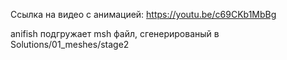 Ссылка на видео с анимацией:
https://youtu.be/c69CKb1MbBg

anifish подгружает msh файл, сгенерированый в Solutions/01_meshes/stage2

